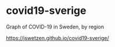# covid19-sverige
Graph of COVID-19 in Sweden, by region

https://jswetzen.github.io/covid19-sverige/
